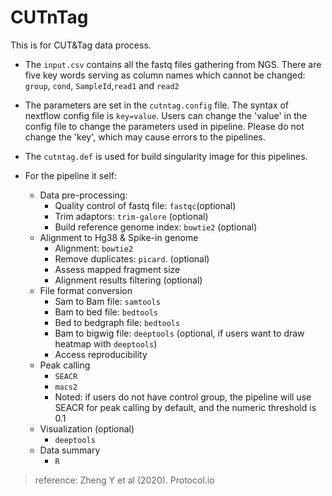 # CUTnTag
This is for CUT&Tag data process.

* The `input.csv` contains all the fastq files gathering from NGS. There are five key words serving as column names which cannot be changed: `group`, `cond`, `SampleId`,`read1` and `read2`

* The parameters are set in the `cutntag.config` file. The syntax of nextflow config file is `key=value`. Users can change the 'value' in the config file to change the parameters used in pipeline. Please do not change the 'key', which may cause errors to the pipelines.

* The `cutntag.def` is used for build singularity image for this pipelines.

* For the pipeline it self:
  - Data pre-processing:
    - Quality control of fastq file: `fastqc`(optional)
    - Trim adaptors: `trim-galore` (optional)
    - Build reference genome index: `bowtie2` (optional)
  - Alignment to Hg38 & Spike-in genome
    - Alignment: `bowtie2`
    - Remove duplicates: `picard`. (optional)
    - Assess mapped fragment size
    - Alignment results filtering (optional)
  - File format conversion
    - Sam to Bam file: `samtools`
    - Bam to bed file: `bedtools`
    - Bed to bedgraph file: `bedtools`
    - Bam to bigwig file: `deeptools` (optional, if users want to draw heatmap with `deeptools`)
    - Access reproducibility
  - Peak calling
    - `SEACR`
    - `macs2`
    - Noted: if users do not have control group, the pipeline will use SEACR for peak calling by default, and the numeric threshold is 0.1
  - Visualization (optional)
    - `deeptools`
  - Data summary
    - `R`

> reference: Zheng Y et al (2020). Protocol.io
